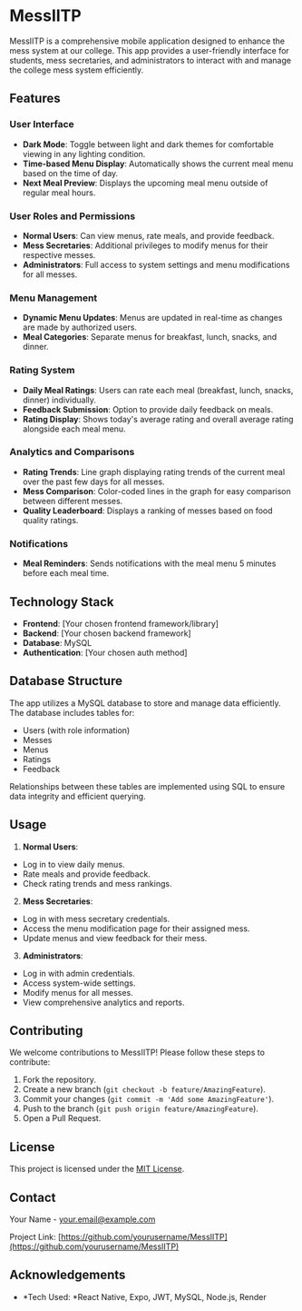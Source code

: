 # MessIITP

MessIITP is a comprehensive mobile application designed to enhance the mess system at our college. This app provides a user-friendly interface for students, mess secretaries, and administrators to interact with and manage the college mess system efficiently.

## Features

### User Interface
- **Dark Mode**: Toggle between light and dark themes for comfortable viewing in any lighting condition.
- **Time-based Menu Display**: Automatically shows the current meal menu based on the time of day.
- **Next Meal Preview**: Displays the upcoming meal menu outside of regular meal hours.

### User Roles and Permissions
- **Normal Users**: Can view menus, rate meals, and provide feedback.
- **Mess Secretaries**: Additional privileges to modify menus for their respective messes.
- **Administrators**: Full access to system settings and menu modifications for all messes.

### Menu Management
- **Dynamic Menu Updates**: Menus are updated in real-time as changes are made by authorized users.
- **Meal Categories**: Separate menus for breakfast, lunch, snacks, and dinner.

### Rating System
- **Daily Meal Ratings**: Users can rate each meal (breakfast, lunch, snacks, dinner) individually.
- **Feedback Submission**: Option to provide daily feedback on meals.
- **Rating Display**: Shows today's average rating and overall average rating alongside each meal menu.

### Analytics and Comparisons
- **Rating Trends**: Line graph displaying rating trends of the current meal over the past few days for all messes.
- **Mess Comparison**: Color-coded lines in the graph for easy comparison between different messes.
- **Quality Leaderboard**: Displays a ranking of messes based on food quality ratings.

### Notifications
- **Meal Reminders**: Sends notifications with the meal menu 5 minutes before each meal time.

## Technology Stack

- **Frontend**: [Your chosen frontend framework/library]
- **Backend**: [Your chosen backend framework]
- **Database**: MySQL
- **Authentication**: [Your chosen auth method]

## Database Structure

The app utilizes a MySQL database to store and manage data efficiently. The database includes tables for:

- Users (with role information)
- Messes
- Menus
- Ratings
- Feedback

Relationships between these tables are implemented using SQL to ensure data integrity and efficient querying.


## Usage

1. **Normal Users**:
- Log in to view daily menus.
- Rate meals and provide feedback.
- Check rating trends and mess rankings.
2. **Mess Secretaries**:
- Log in with mess secretary credentials.
- Access the menu modification page for their assigned mess.
- Update menus and view feedback for their mess.
3. **Administrators**:
- Log in with admin credentials.
- Access system-wide settings.
- Modify menus for all messes.
- View comprehensive analytics and reports.

## Contributing

We welcome contributions to MessIITP! Please follow these steps to contribute:

1. Fork the repository.
2. Create a new branch (`git checkout -b feature/AmazingFeature`).
3. Commit your changes (`git commit -m 'Add some AmazingFeature'`).
4. Push to the branch (`git push origin feature/AmazingFeature`).
5. Open a Pull Request.

## License

This project is licensed under the [MIT License](LICENSE).

## Contact

Your Name - your.email@example.com

Project Link: [https://github.com/yourusername/MessIITP](https://github.com/yourusername/MessIITP)

## Acknowledgements

- *Tech Used: *React Native, Expo, JWT, MySQL, Node.js, Render
